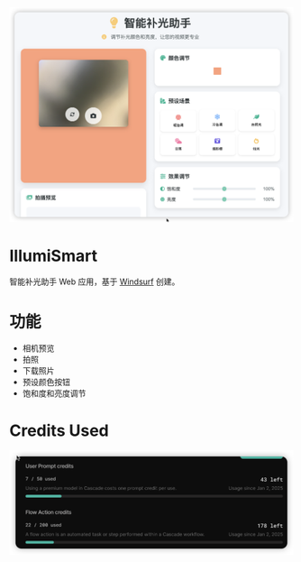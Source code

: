 ![应用截图](./images/preview.png)

# IllumiSmart
智能补光助手 Web 应用，基于 [Windsurf](https://codeium.com/windsurf) 创建。

# 功能
- 相机预览
- 拍照
- 下载照片
- 预设颜色按钮
- 饱和度和亮度调节

# Credits Used
![Credits Used](./images/credtis_used.png)
